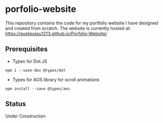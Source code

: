 # porfolio-website

This repository contains the code for my portfolio website I have designed and created from scratch.
The website is currently hosted at: https://guptavasu1213.github.io/Porfolio-Website/


## Prerequisites
* Types for Dot.JS
```
npm i --save-dev @types/dot
```
* Types for AOS library for scroll animations
```
npm install --save @types/aos
```

## Status
Under Construction